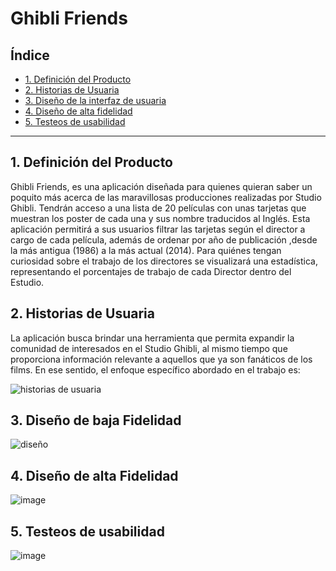# Ghibli Friends

## Índice

* [1. Definición del Producto](#1-definición-del-producto)
* [2. Historias de Usuaria](#2-historias-de-usuaria)
* [3. Diseño de la interfaz de usuaria](#2-resumen-del-proyecto)
* [4. Diseño de alta fidelidad](#4-diseño-de-alta-fidelidad)
* [5. Testeos de usabilidad](#3-Testeos-de-usabilidad)


***

## 1. Definición del Producto
Ghibli Friends, es una aplicación diseñada para quienes quieran saber un poquito más acerca de las maravillosas producciones realizadas por Studio Ghibli.
Tendrán acceso a una lista de 20 películas con unas tarjetas que muestran los poster de cada una y sus nombre traducidos al Inglés. Esta aplicación permitirá a sus usuarios filtrar las tarjetas según el director a cargo de cada película, además de  ordenar por año de publicación ,desde la más antigua (1986) a la más actual (2014). Para quiénes tengan curiosidad sobre el trabajo de los directores se visualizará una estadística, representando el porcentajes de trabajo de cada Director dentro del Estudio.

## 2. Historias de Usuaria
La aplicación busca brindar una herramienta que permita expandir la comunidad de interesados en el Studio Ghibli, al mismo tiempo que proporciona información relevante a aquellos que ya son fanáticos de los films.
En ese sentido, el enfoque específico abordado en el trabajo es:

![historias de usuaria](https://github.com/Carolinava21/DEV011-data-lovers-DL12/assets/142191821/29040a1a-d4a1-4ae0-8502-b5300ac5fb05)


## 3. Diseño de baja Fidelidad
![diseño](https://github.com/Carolinava21/DEV011-data-lovers-DL12/assets/142191821/596a97d8-748f-4d1d-8ba6-7708e2f6dcf1)


## 4. Diseño de alta Fidelidad
![image](https://github.com/Carolinava21/DEV011-data-lovers-DL12/assets/142191821/5d41d0b4-e871-410f-9235-cbcea4f27998)


## 5. Testeos de usabilidad
![image](https://github.com/Carolinava21/DEV011-data-lovers-DL12/assets/142191821/f12d560d-3432-4217-9f85-0070412ee5f3)



